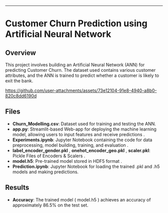 
---

# Customer Churn Prediction using Artificial Neural Network

## Overview

This project involves building an Artificial Neural Network (ANN) for predicting Customer Churn. The dataset used contains various customer attributes, and the ANN is trained to predict whether a customer is likely to exit the bank.

https://github.com/user-attachments/assets/73e12104-91e8-4940-a8b0-820c8dd6190d

## Files

- **Churn_Modelling.csv**: Dataset used for training and testing the ANN.
- **app.py**: Streamlit-based Web-app for deploying the machine learning model, allowing users to input features and receive predictions .
- **Experiments.ipynb**: Jupyter Notebook containing the code for data preprocessing, model building, training, and evaluation .
- **label_encoder_gender.pkl** , **onehot_encoder_geo.pkl** , **scaler.pkl**: Pickle Files of Encoders & Scalers . 
- **model.h5**: Pre-trained model stored in HDF5 format .
- **Prediction.ipynb**: Jupyter Notebook for loading the trained .pkl and .h5 models and making predictions.

## Results

- **Accuracy**: The trained model ( model.h5 ) achieves an accuracy of approximately 86.5% on the test set.
